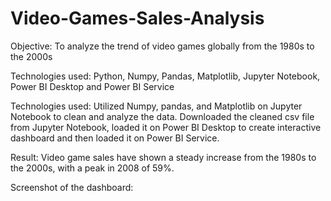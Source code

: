 # Video-Games-Sales-Analysis

Objective: To analyze the trend of video games globally from the 1980s to the 2000s 

Technologies used: Python, Numpy, Pandas, Matplotlib, Jupyter Notebook, Power BI Desktop and  Power BI Service

Technologies used: Utilized Numpy, pandas, and Matplotlib on Jupyter Notebook to clean and analyze the data. Downloaded the cleaned csv file from Jupyter Notebook, loaded it on Power BI Desktop to create interactive dashboard and then loaded it on Power BI Service.

Result: Video game sales have shown a steady increase from the 1980s to the 2000s, with a peak in 2008 of 59%.

Screenshot of the dashboard:

